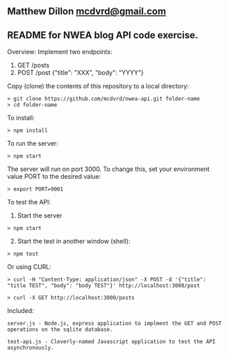 Matthew Dillon
mcdvrd@gmail.com
-----------------------------------------
README for NWEA blog API code exercise.
-----------------------------------------

Overview:
Implement two endpoints:
1. GET /posts
2. POST /post {"title": "XXX", "body": "YYYY"}


Copy (clone) the contents of this repository to a local directory:
```
> git clone https://github.com/mcdvrd/nwea-api.git folder-name
> cd folder-name
```

To install: 
```
> npm install
```

To run the server:
```
> npm start
```
The server will run on port 3000. To change this, set your environment value PORT to the desired value:
```
> export PORT=9001
```

To test the API:

1. Start the server
```
> npm start
```
2. Start the test in another window (shell):
```
> npm test
```

Or using CURL:
```
> curl -H "Content-Type: application/json" -X POST -d '{"title": "title TEST", "body": "body TEST"}' http://localhost:3000/post

> curl -X GET http://localhost:3000/posts
```


Included:

	server.js - Node.js, express application to implment the GET and POST operations on the sqlite database.

	test-api.js - Cleverly-named Javascript application to test the API asynchronously.

